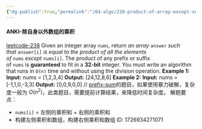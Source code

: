 ```yaml
---
{"dg-publish":true,"permalink":"/04-algo/238-product-of-array-except-self/","title":"除自身以外数组的乘积","tags":["algo","array","prefix-sum"],"created":"2024-09-21T23:37:39.104+08:00","updated":"2024-09-21T23:57:51.130+08:00"}
---
```


#### ANKI-除自身以外数组的乘积
[leetcode-238](https://leetcode.cn/problems/product-of-array-except-self/description/?envType=study-plan-v2&envId=leetcode-75)
Given an integer array `nums`, return _an array_ `answer` _such that_ `answer[i]` _is equal to the product of all the elements of_ `nums` _except_ `nums[i]`.
The product of any prefix or suffix of `nums` is **guaranteed** to fit in a **32-bit** integer.
You must write an algorithm that runs in `O(n)` time and without using the division operation.
**Example 1:**
**Input:** nums = [1,2,3,4]
**Output:** [24,12,8,6]
**Example 2:**
**Input:** nums = [-1,1,0,-3,3]
**Output:** [0,0,9,0,0]
// 
[prefix-sum](https://leetcode.cn/problem-list/prefix-sum/)的题目，如果使用暴力破解，复杂度一般为 $O(n^2)$，此类题目，需要提前计算结果，来降低时间复杂度。
解题要点：
+ `nums[i]` = 左侧的乘积和 + 右侧的乘积和
+ 构建左侧乘积和数组，构建右侧乘积和数组
ID: 1726934271071
